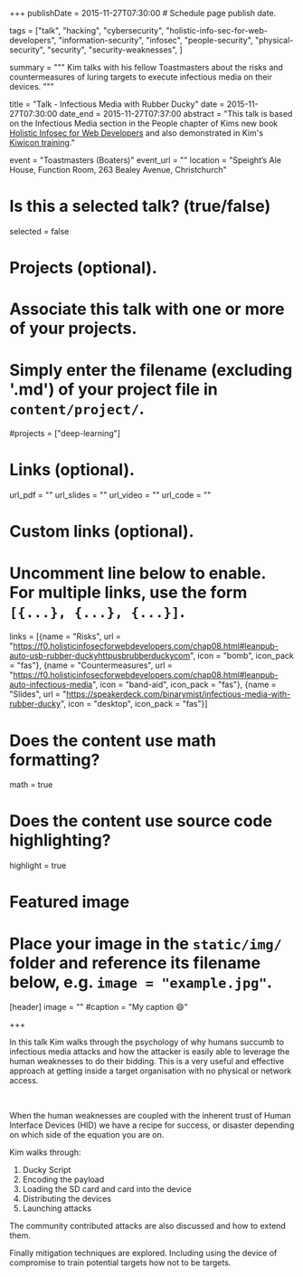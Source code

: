 +++
publishDate = 2015-11-27T07:30:00  # Schedule page publish date.

tags = ["talk", "hacking", "cybersecurity", "holistic-info-sec-for-web-developers", "information-security", "infosec", "people-security", "physical-security", "security", "security-weaknesses", ]

summary = """
Kim talks with his fellow Toastmasters about the risks and countermeasures of luring targets to execute infectious media on their devices.
"""

title = "Talk - Infectious Media with Rubber Ducky"
date = 2015-11-27T07:30:00
date_end = 2015-11-27T07:37:00
abstract = "This talk is based on the Infectious Media section in the People chapter of Kims new book [Holistic Infosec for Web Developers](https://f0.holisticinfosecforwebdevelopers.com/) and also demonstrated in Kim's [Kiwicon training](../kiwicon-2015-workshop-holistic-info-sec-for-web-developers)."

event = "Toastmasters (Boaters)"
event_url = ""
location = "Speight’s Ale House, Function Room, 263 Bealey Avenue, Christchurch"

# Is this a selected talk? (true/false)
selected = false

# Projects (optional).
#   Associate this talk with one or more of your projects.
#   Simply enter the filename (excluding '.md') of your project file in `content/project/`.
#projects = ["deep-learning"]

# Links (optional).
url_pdf = ""
url_slides = ""
url_video = ""
url_code = ""

# Custom links (optional).
#   Uncomment line below to enable. For multiple links, use the form `[{...}, {...}, {...}]`.
links = [{name = "Risks", url = "https://f0.holisticinfosecforwebdevelopers.com/chap08.html#leanpub-auto-usb-rubber-duckyhttpusbrubberduckycom", icon = "bomb", icon_pack = "fas"}, {name = "Countermeasures", url = "https://f0.holisticinfosecforwebdevelopers.com/chap08.html#leanpub-auto-infectious-media", icon = "band-aid", icon_pack = "fas"}, {name = "Slides", url = "https://speakerdeck.com/binarymist/infectious-media-with-rubber-ducky", icon = "desktop", icon_pack = "fas"}]


# Does the content use math formatting?
math = true

# Does the content use source code highlighting?
highlight = true

# Featured image
# Place your image in the `static/img/` folder and reference its filename below, e.g. `image = "example.jpg"`.
[header]
image = ""
#caption = "My caption :smile:"

+++

In this talk Kim walks through the psychology of why humans succumb to infectious media attacks and how the attacker is easily able to leverage the human weaknesses to do their bidding. This is a very useful and effective approach at getting inside a target organisation with no physical or network access.

<script async class="speakerdeck-embed" data-id="5db7a57971e34ec4a6fda48182a1bda1" data-ratio="1.33333333333333" src="//speakerdeck.com/assets/embed.js"></script>
<br>

When the human weaknesses are coupled with the inherent trust of Human Interface Devices (HID) we have a recipe for success, or disaster depending on which side of the equation you are on.

Kim walks through:

1. Ducky Script
2. Encoding the payload
3. Loading the SD card and card into the device
4. Distributing the devices
5. Launching attacks

The community contributed attacks are also discussed and how to extend them.

Finally mitigation techniques are explored. Including using the device of compromise to train potential targets how not to be targets.



